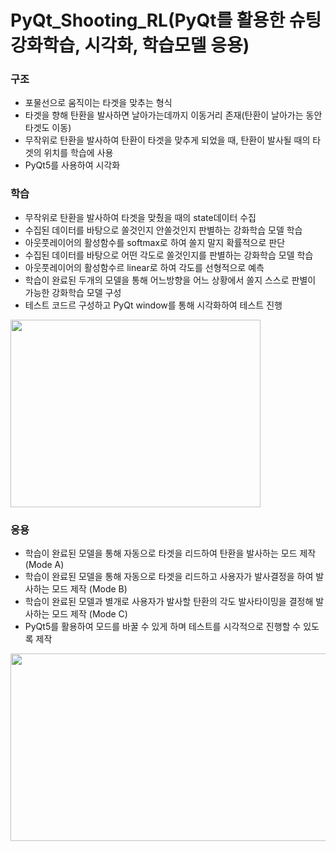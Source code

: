 
# PyQt_Shooting_RL(PyQt를 활용한 슈팅 강화학습, 시각화, 학습모델 응용)

### 구조
 - 포물선으로 움직이는 타겟을 맞추는 형식
 - 타겟을 향해 탄환을 발사하면 날아가는데까지 이동거리 존재(탄환이 날아가는 동안 타겟도 이동)
 - 무작위로 탄환을 발사하여 탄환이 타겟을 맞추게 되었을 때, 탄환이 발사될 때의 타겟의 위치를 학습에 사용
 - PyQt5를 사용하여 시각화

### 학습
 - 무작위로 탄환을 발사하여 타겟을 맞췄을 때의 state데이터 수집
 - 수집된 데이터를 바탕으로 쏠것인지 안쏠것인지 판별하는 강화학습 모델 학습
 - 아웃풋레이어의 활성함수를 softmax로 하여 쏠지 말지 확률적으로 판단
 - 수집된 데이터를 바탕으로 어떤 각도로 쏠것인지를 판별하는 강화학습 모델 학습
 - 아웃풋레이어의 활성함수르 linear로 하여 각도를 선형적으로 예측
 - 학습이 완료된 두개의 모델을 통해 어느방향을 어느 상황에서 쏠지 스스로 판별이 가능한 강화학습 모델 구성
 - 테스트 코드르 구성하고 PyQt window를 통해 시각화하여 테스트 진행
<img src="https://user-images.githubusercontent.com/87750521/127049253-934f7c7a-a0f1-4a89-99e9-9e5349df713d.png" width="400" height="300">



### 응용
 - 학습이 완료된 모델을 통해 자동으로 타겟을 리드하여 탄환을 발사하는 모드 제작 (Mode A)
 - 학습이 완료된 모델을 통해 자동으로 타겟을 리드하고 사용자가 발사결정을 하여 발사하는 모드 제작 (Mode B)
 - 학습이 완료된 모델과 별개로 사용자가 발사할 탄환의 각도 발사타이밍을 결정해 발사하는 모드 제작 (Mode C)
 - PyQt5를 활용하여 모드를 바꿀 수 있게 하며 테스트를 시각적으로 진행할 수 있도록 제작
<img src="https://user-images.githubusercontent.com/87750521/127050005-22fe69e8-4593-4978-91f0-ae887313833f.png" width="800" height="300">
